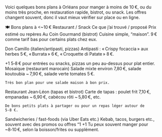 Voici quelques bons plans à Orléans pour manger à moins de 10 €, ou du moins très proche, en restauration rapide, bistrot, ou snack. Les offres changent souvent, donc il vaut mieux vérifier sur place ou en ligne.

🍽️ Bons plans à <~10 €
Restaurant / Snack	Ce que j’ai trouvé / proposé	Prix estimé ou repères
Au Coin Gourmand (bistrot)	Cuisine simple, “maison”.	9 € comme tarif bas pour certains plats chez eux. 


Don Camillo (italien/antipasti, pizzas)	Antipasti : « Crispy focaccia » aux herbes 5 €, « Burrata » 6 €, « Croquette di Patate » 8 €. 

+1
	5‑8 € pour entrées ou snacks, pizzas un peu au-dessus pour plat entier.
Mosaique (restaurant marocain)	Salade mixte environ 7,80 €, salade koutoubia ~ 7,90 €, salade verte tomates 5 €. 

	Très bon plan pour une salade maison à bon prix.
Restaurant Jean‑Léon (tapas et bistrot)	Carte de tapas : poulet frit 7,10 €, empanadas ~ 6,90 €, cabécou rôti ~ 5,80 €, etc. 

	De bons petits plats à partager ou pour un repas léger autour de 5‑8 €.
Sandwicheries / fast-foods (via Uber Eats etc.)	Kebab, tacos, burgers etc., souvent avec des promos ou offres “1 
+1
	Tu peux souvent manger pour ~8‑10 €, selon la boisson/frites ou supplément.